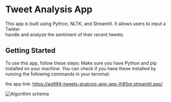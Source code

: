 # Tweet Analysis App
  <p> This app is built using Python, NLTK, and Streamlit. It allows users to input a Twitter 
  <br> handle and analyze the sentiment of their recent tweets. </p>
  
  
  ## Getting Started
   To use this app, follow these steps:
   Make sure you have Python and pip installed on your machine. You can check if you have these installed by 
   running the following commands in your terminal:



































the app link: https://ag994-tweets-analysis-app-app-lh85qr.streamlit.app/

![Algorithm schema](./images/schema.jpg)
